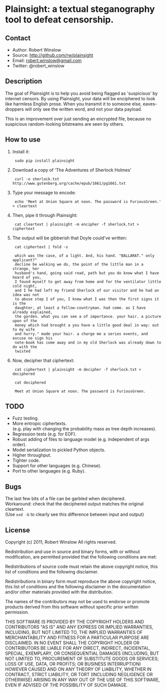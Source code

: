 Plainsight: a textual steganography tool to defeat censorship.
==============================================================

Contact
-------
* Author: Robert Winslow
* Source: http://github.com/rw/plainsight
* Email: robert.winslow@gmail.com
* Twitter: @robert_winslow


Description
-----------
The goal of Plainsight is to help you avoid being flagged as 'suspicious' by
internet censors. By using Plainsight, your data will be enciphered to look
like harmless English prose. When you transmit it to someone else, eaves-
droppers will only see the written word, and not your data payload.

This is an improvement over just sending an encrypted file, because no
suspicious random-looking bitstreams are seen by others.


How to use
----------

1. Install it:

        sudo pip install plainsight

2. Download a copy of 'The Adventures of Sherlock Holmes'

        curl -o sherlock.txt http://www.gutenberg.org/cache/epub/1661/pg1661.txt

3. Type your message to encode:

        echo 'Meet at Union Square at noon. The password is FuriousGreen.' > cleartext

4. Then, pipe it through Plainsight:

        cat cleartext | plainsight -m encipher -f sherlock.txt > ciphertext

5. The output will be gibberish that Doyle could've written:

        cat ciphertext | fold -s

        which was the case, of a light. And, his hand. "BALLARAT." only applicant?" 
        decline be walking we do, the point of the little man in a strange, her 
        husband's hand, going said road, path but you do know what I have heard of you, 
        I found myself to get away from home and for the ventilator little cold night, 
        and I he had left my friend Sherlock of our visitor and he had an idea was not 
        to abuse step I of you, I knew what I was then the first signs it is the 
        daughter, at least a fellow-countryman. had come. as I have already explained, 
        the garden. what you can see a of importance. your hair. a picture upon of the 
        money which had brought a you have a little good deal in way: out to my wife 
        and hurry." made your hair. a charge me a series events, and excuse no sign his 
        note-book has come away and in my old Sherlock was already down to do with the 
        twisted

6. Now, decipher that ciphertext:

        cat ciphertext | plainsight -m decipher -f sherlock.txt > deciphered

        cat deciphered

        Meet at Union Square at noon. The password is FuriousGreen.


TODO
----
* Fuzz testing.
* More entropic ciphertexts.  
    (e.g. play with changing the probability mass as tree depth increases).
* Regression tests (e.g. for EOF).
* Robust adding of files to language model (e.g. independent of args order).
* Model serialization to pickled Python objects.
* Higher throughput.
* Tighter code.
* Support for other languages (e.g. Chinese).
* Port to other languages (e.g. Ruby).


Bugs
----
The last few bits of a file can be garbled when deciphered.  
  Workaround: check that the deciphered output matches the original cleartext.  
  (Use `xxd -b` to clearly see this difference between input and output)


License
-------

Copyright (c) 2011, Robert Winslow
All rights reserved.

Redistribution and use in source and binary forms, with or without
modification, are permitted provided that the following conditions are met:

Redistributions of source code must retain the above copyright notice, this
list of conditions and the following disclaimer.

Redistributions in binary form must reproduce the above copyright notice, this
list of conditions and the following disclaimer in the documentation and/or
other materials provided with the distribution.

The names of the contributors may not be used to endorse or promote products
derived from this software without specific prior written permission.

THIS SOFTWARE IS PROVIDED BY THE COPYRIGHT HOLDERS AND CONTRIBUTORS "AS IS" AND
ANY EXPRESS OR IMPLIED WARRANTIES, INCLUDING, BUT NOT LIMITED TO, THE IMPLIED
WARRANTIES OF MERCHANTABILITY AND FITNESS FOR A PARTICULAR PURPOSE ARE
DISCLAIMED. IN NO EVENT SHALL THE COPYRIGHT HOLDER OR CONTRIBUTORS BE LIABLE
FOR ANY DIRECT, INDIRECT, INCIDENTAL, SPECIAL, EXEMPLARY, OR CONSEQUENTIAL
DAMAGES (INCLUDING, BUT NOT LIMITED TO, PROCUREMENT OF SUBSTITUTE GOODS OR
SERVICES; LOSS OF USE, DATA, OR PROFITS; OR BUSINESS INTERRUPTION) HOWEVER
CAUSED AND ON ANY THEORY OF LIABILITY, WHETHER IN CONTRACT, STRICT LIABILITY,
OR TORT (INCLUDING NEGLIGENCE OR OTHERWISE) ARISING IN ANY WAY OUT OF THE USE
OF THIS SOFTWARE, EVEN IF ADVISED OF THE POSSIBILITY OF SUCH DAMAGE.
